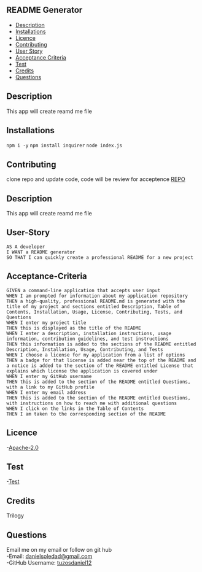 ## README Generator

- [Description](#Description)
- [Installations](#Installations)
- [Licence](#Licence)
- [Contributing](#Contributing)
- [User Story](#User-Story)
- [Acceptance Criteria](#Acceptance-Criteria)
- [Test](#Test)
- [Credits](#Credits)
- [Questions](#Questions)

## Description

This app will create reamd me file

## Installations

`npm i -y` `npm install inquirer` `node index.js`

## Contributing

clone repo and update code, code will be review for acceptence [REPO](https://github.com/Tuzosdaniel12/ReadMe-Generator)

## Description

This app will create reamd me file

## User-Story

```
AS A developer
I WANT a README generator
SO THAT I can quickly create a professional README for a new project
```

## Acceptance-Criteria

```
GIVEN a command-line application that accepts user input
WHEN I am prompted for information about my application repository
THEN a high-quality, professional README.md is generated with the title of my project and sections entitled Description, Table of Contents, Installation, Usage, License, Contributing, Tests, and Questions
WHEN I enter my project title
THEN this is displayed as the title of the README
WHEN I enter a description, installation instructions, usage information, contribution guidelines, and test instructions
THEN this information is added to the sections of the README entitled Description, Installation, Usage, Contributing, and Tests
WHEN I choose a license for my application from a list of options
THEN a badge for that license is added near the top of the README and a notice is added to the section of the README entitled License that explains which license the application is covered under
WHEN I enter my GitHub username
THEN this is added to the section of the README entitled Questions, with a link to my GitHub profile
WHEN I enter my email address
THEN this is added to the section of the README entitled Questions, with instructions on how to reach me with additional questions
WHEN I click on the links in the Table of Contents
THEN I am taken to the corresponding section of the README
```

## Licence

-[Apache-2.0](https://opensource.org/licenses/Apache-2.0)

## Test

-[Test](https://drive.google.com/file/d/1h4DsH2-CkkKb9lU-PvkL48d2HkXj1sSw/preview)

## Credits

Trilogy

## Questions
Email me on my email or follow on git hub
<br>
-Email: [danielsoledad@gmail.com](mailto:danielsoledad@gmail.com)
<br>
-GitHub Username: [tuzosdaniel12](https://github.com/tuzosdaniel12) 
